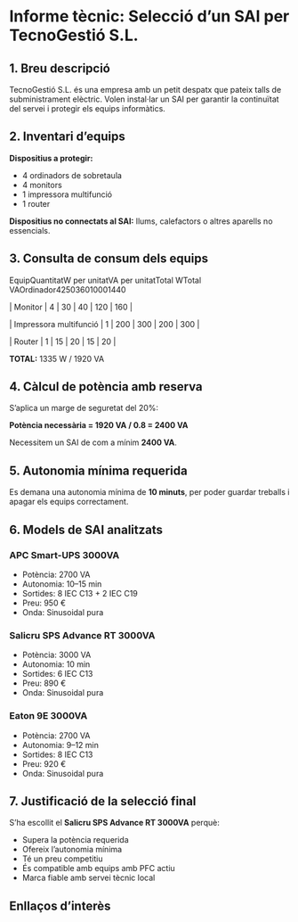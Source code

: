 # Informe tècnic: Selecció d’un SAI per TecnoGestió S.L.

## 1. Breu descripció

TecnoGestió S.L. és una empresa amb un petit despatx que pateix talls de subministrament elèctric. Volen instal·lar un SAI per garantir la continuïtat del servei i protegir els equips informàtics.

## 2. Inventari d’equips

**Dispositius a protegir:**
- 4 ordinadors de sobretaula
- 4 monitors
- 1 impressora multifunció
- 1 router

**Dispositius no connectats al SAI:** llums, calefactors o altres aparells no essencials.

## 3. Consulta de consum dels equips

EquipQuantitatW per unitatVA per unitatTotal WTotal VAOrdinador425036010001440

| Monitor                | 4         | 30           | 40            | 120     | 160      |

| Impressora multifunció | 1         | 200          | 300           | 200     | 300      |

| Router                 | 1         | 15           | 20            | 15      | 20       |


**TOTAL:** 1335 W / 1920 VA

## 4. Càlcul de potència amb reserva

S’aplica un marge de seguretat del 20%:

**Potència necessària = 1920 VA / 0.8 = 2400 VA**

Necessitem un SAI de com a mínim **2400 VA**.

## 5. Autonomia mínima requerida

Es demana una autonomia mínima de **10 minuts**, per poder guardar treballs i apagar els equips correctament.

## 6. Models de SAI analitzats

### APC Smart-UPS 3000VA
- Potència: 2700 VA
- Autonomia: 10–15 min
- Sortides: 8 IEC C13 + 2 IEC C19
- Preu: 950 €
- Onda: Sinusoidal pura

### Salicru SPS Advance RT 3000VA
- Potència: 3000 VA
- Autonomia: 10 min
- Sortides: 6 IEC C13
- Preu: 890 €
- Onda: Sinusoidal pura

### Eaton 9E 3000VA
- Potència: 2700 VA
- Autonomia: 9–12 min
- Sortides: 8 IEC C13
- Preu: 920 €
- Onda: Sinusoidal pura

## 7. Justificació de la selecció final

S’ha escollit el **Salicru SPS Advance RT 3000VA** perquè:
- Supera la potència requerida
- Ofereix l’autonomia mínima
- Té un preu competitiu
- És compatible amb equips amb PFC actiu
- Marca fiable amb servei tècnic local

## Enllaços d’interès

